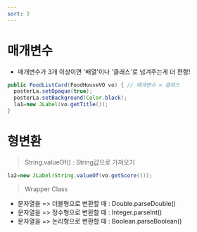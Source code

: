 ```yaml
---
sort: 3
---
```


# 매개변수

- 매개변수가 3개 이상이면 '배열'이나 '클래스'로 넘겨주는게 더 편함!
```java
public FoodListCard(FoodHouseVO vo) { // 매개변수 = 클래스
  posterLa.setOpaque(true);
  posterLa.setBackground(Color.black);
  la1=new JLabel(vo.getTitle());
}
```

# 형변환
> String.valueOf() : String값으로 가져오기
```java
la2=new JLabel(String.valueOf(vo.getScore()));
```
> Wrapper Class
- 문자열을 => 더블형으로 변환할 때 : Double.parseDouble()
- 문자열을 => 정수형으로 변환할 때 : Integer.parseInt()
- 문자열을 => 논리형으로 변환할 때 : Boolean.parseBoolean()
